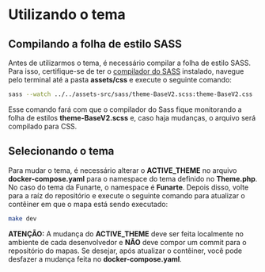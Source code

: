 # Utilizando o tema

## Compilando a folha de estilo SASS

Antes de utilizarmos o tema, é necessário compilar a folha de estilo SASS. Para isso, certifique-se de ter o [compilador do SASS](https://sass-lang.com/dart-sass/) instalado, navegue pelo terminal até a pasta **assets/css** e execute o seguinte comando:

```bash
sass --watch ../../assets-src/sass/theme-BaseV2.scss:theme-BaseV2.css
```

Esse comando fará com que o compilador do Sass fique monitorando a folha de estilos **theme-BaseV2.scss** e, caso haja mudanças, o arquivo será compilado para CSS.

## Selecionando o tema

Para mudar o tema, é necessário alterar o **ACTIVE_THEME** no arquivo **docker-compose.yaml** para o namespace do tema definido no **Theme.php**. No caso do tema da Funarte, o namespace é **Funarte**. Depois disso, volte para a raíz do repositório e execute o seguinte comando para atualizar o contêiner em que o mapa está sendo executado:

```bash
make dev
```

**ATENÇÃO:** A mudança do **ACTIVE_THEME** deve ser feita localmente no ambiente de cada desenvolvedor e **NÃO** deve compor um commit para o repositório do mapas. Se desejar, após atualizar o contêiner, você pode desfazer a mudança feita no **docker-compose.yaml**.